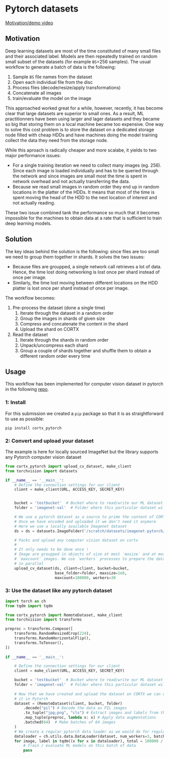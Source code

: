 # Pytorch datasets

[Motivation/demo video](https://youtu.be/L0UH-fRhyDU) 

## Motivation

Deep learning datasets are most of the time constituted of many small files and their associated label. Models are then repeatedly trained on random small subset of the datasets (for example `BS`=256 samples). The usual workflow to generate a batch of data is the following:

1. Sample `BS` file names from the dataset
2. Open each individual file from the disc
3. Process files (decode/resize/apply transformations)
4. Concatenate all images
5. train/evaluate the model on the image

This approached worked great for a while, however, recently, it has become clear that large datasets are superior to small ones. As a result, ML practitionners have been using larger and lager datasets and they became so big that storing them on a local machine became too expensive. One way to solve this cost problem is to store the dataset on a dedicated storage node filled with cheap HDDs and have machines doing the model training collect the data they need from the storage node.

While this aproach is radically cheaper and more scalabe, it yields to two major performance issues:

- For a single training iteration we need to collect many images (eg. 256). Since each image is loaded individually and has to be queried through the network and since images are small most the time is spent in network overhead and not actually transferring the data.
- Because we read small images in random order they end up in random locations in the platter of the HDDs. It means that most of the time is spent moving the head of the HDD to the next location of interest and not actually reading.

These two issue combined tank the performance so much that it becomes impossible for the machines to obtain data at a rate that is sufficient to train deep learning models.

## Solution

The key ideas behind the solution is the following: since files are too small we need to group them together in shards. It solves the two issues:

- Because files are groupped, a single network call retrieves a lot of data. Hence, the time lost doing networking is lost once per shard instead of once per image.
- Similarly, the time lost moving between different locations on the HDD platter is lost once per shard instead of once per image.

The workflow becomes:

1. Pre-process the dataset (done a single time)
    1. Iterate through the dataset in a random order
    2. Group the images in shards of given size
    3. Compress and concatenate the content in the shard
    4. Upload the shard on CORTX
2. Read the dataset
    1. Iterate through the shards in random order
    2. Unpack/uncompress each shard
    3. Group a couple of shards together and shuffle them to obtain a different random order every time

## Usage

This workflow has been implemented for computer vision dataset in pytorch in the following [repo](https://github.com/GuillaumeLeclerc/cortx_pytorch).


### 1: Install

For this submission we created a `pip` package so that it is as straightforward to use as possible:

```
pip install cortx_pytorch
```

### 2: Convert and upload your dataset

The example is here for locally sourced ImageNet but the library supports any Pytorch computer vision dataset

```python
from cortx_pytorch import upload_cv_dataset, make_client
from torchvision import datasets

if __name__ == '__main__':
    # Define the connection settings for our client
    client = make_client(URL, ACCESS_KEY, SECRET_KEY)


    bucket = 'testbucket'  # Bucket where to read/write our ML dataset
    folder = 'imagenet-val'  # Folder where this particular dataset will be

    # We use a pytorch dataset as a source to prime the content of CORTX
    # Once we have encoded and uploaded it we don't need it anymore
    # Here we use a locally available Imagenet dataset
    ds = ds = datasets.ImageFolder('/scratch/datasets/imagenet-pytorch/val')

    # Packs and upload any computer vision dataset on cortx
    #
    # It only needs to be done once !
    # Image are groupped in objects of size at most `masize` and at most
    # `maxcount` images. We use `workers` processes to prepare the data
    # in parallel
    upload_cv_dataset(ds, client=client, bucket=bucket,
                      base_folder=folder, maxsize=1e8,
                      maxcount=100000, workers=30
```

### 3: Use the dataset like any pytorch dataset

```python
import torch as ch
from tqdm import tqdm

from cortx_pytorch import RemoteDataset, make_client
from torchvision import transforms

preproc = transforms.Compose([
    transforms.RandomResizedCrop(224),
    transforms.RandomHorizontalFlip(),
    transforms.ToTensor(),
])
        
if __name__ == '__main__':

    # Define the connection settings for our client
    client = make_client(URL, ACCESS_KEY, SECRET_KEY)

    bucket = 'testbucket'  # Bucket where to read/write our ML dataset
    folder = 'imagenet-val'  # Folder where this particular dataset will be
    
    # Now that we have created and upload the dataset on CORTX we can use
    # it in Pytorch
    dataset = (RemoteDataset(client, bucket, folder)
        .decode("pil") # Decode the data as PIL images
        .to_tuple("jpg;png", "cls") # Extract images and labels from the dataset
        .map_tuple(preproc, lambda x: x) # Apply data augmentations
        .batched(64)  # Make batches of 64 images
    )
    # We create a regular pytorch data loader as we would do for regular data sets
    dataloader = ch.utils.data.DataLoader(dataset, num_workers=3, batch_size=None)
    for image, label in tqdm((x for x in dataloader), total = 100000 / 60):
        # Train / evaluate ML models on this batch of data
        pass

```
